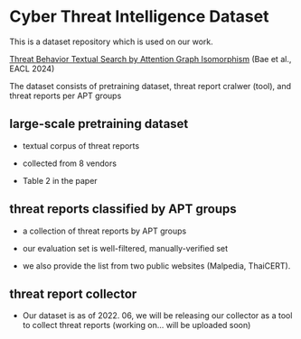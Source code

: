 # Cyber Threat Intelligence Dataset

This is a dataset repository which is used on our work. 

[Threat Behavior Textual Search by Attention Graph Isomorphism](https://aclanthology.org/2024.eacl-long.160) (Bae et al., EACL 2024)

The dataset consists of pretraining dataset, threat report cralwer (tool), and threat reports per APT groups 

 ## large-scale pretraining dataset 

 - textual corpus of threat reports

 - collected from 8 vendors

 - Table 2 in the paper 

 ## threat reports classified by APT groups

 - a collection of threat reports by APT groups

 - our evaluation set is well-filtered, manually-verified set 

 - we also provide the list from two public websites (Malpedia, ThaiCERT).

  ## threat report collector 

   - Our dataset is as of 2022. 06, we will be releasing our collector as a tool to collect threat reports (working on... will be uploaded soon)